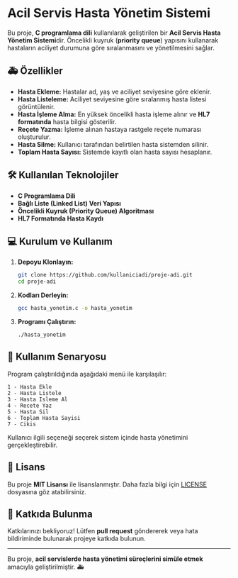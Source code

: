 # Acil Servis Hasta Yönetim Sistemi

Bu proje, **C programlama dili** kullanılarak geliştirilen bir **Acil Servis Hasta Yönetim Sistemi**dir. Öncelikli kuyruk (**priority queue**) yapısını kullanarak hastaların aciliyet durumuna göre sıralanmasını ve yönetilmesini sağlar.

## 🚑 Özellikler

- **Hasta Ekleme:** Hastalar ad, yaş ve aciliyet seviyesine göre eklenir.
- **Hasta Listeleme:** Aciliyet seviyesine göre sıralanmış hasta listesi görüntülenir.
- **Hasta İşleme Alma:** En yüksek öncelikli hasta işleme alınır ve **HL7 formatında** hasta bilgisi gösterilir.
- **Reçete Yazma:** İşleme alınan hastaya rastgele reçete numarası oluşturulur.
- **Hasta Silme:** Kullanıcı tarafından belirtilen hasta sistemden silinir.
- **Toplam Hasta Sayısı:** Sistemde kayıtlı olan hasta sayısı hesaplanır.

## 🛠 Kullanılan Teknolojiler

- **C Programlama Dili**
- **Bağlı Liste (Linked List) Veri Yapısı**
- **Öncelikli Kuyruk (Priority Queue) Algoritması**
- **HL7 Formatında Hasta Kaydı**

## 💻 Kurulum ve Kullanım

1. **Depoyu Klonlayın:**
   ```sh
   git clone https://github.com/kullaniciadi/proje-adi.git
   cd proje-adi
   ```

2. **Kodları Derleyin:**
   ```sh
   gcc hasta_yonetim.c -o hasta_yonetim
   ```

3. **Programı Çalıştırın:**
   ```sh
   ./hasta_yonetim
   ```

## 📌 Kullanım Senaryosu

Program çalıştırıldığında aşağıdaki menü ile karşılaşılır:

```
1 - Hasta Ekle
2 - Hasta Listele
3 - Hasta Isleme Al
4 - Recete Yaz
5 - Hasta Sil
6 - Toplam Hasta Sayisi
7 - Cikis
```

Kullanıcı ilgili seçeneği seçerek sistem içinde hasta yönetimini gerçekleştirebilir.

## 📜 Lisans

Bu proje **MIT Lisansı** ile lisanslanmıştır. Daha fazla bilgi için [LICENSE](LICENSE) dosyasına göz atabilirsiniz.

## 🤝 Katkıda Bulunma

Katkılarınızı bekliyoruz! Lütfen **pull request** göndererek veya hata bildiriminde bulunarak projeye katkıda bulunun.

---

Bu proje, **acil servislerde hasta yönetimi süreçlerini simüle etmek** amacıyla geliştirilmiştir. 🚑

